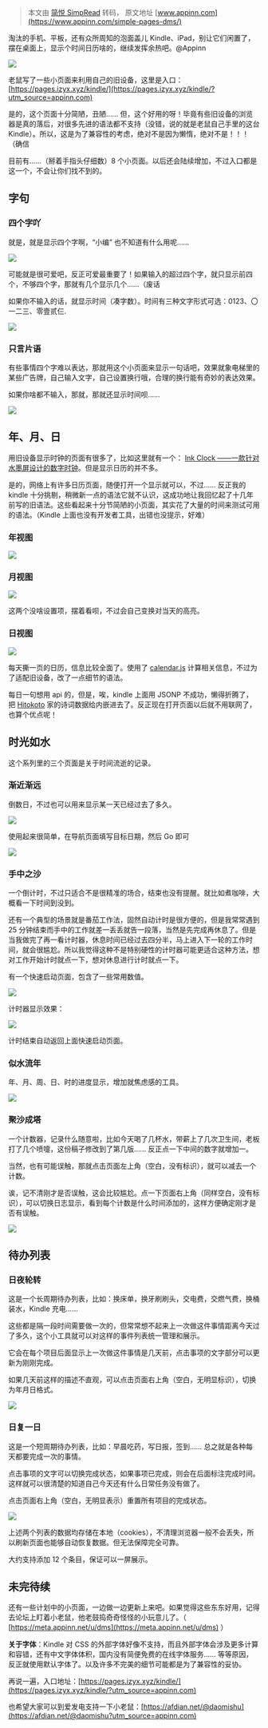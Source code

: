 > 本文由 [简悦 SimpRead](http://ksria.com/simpread/) 转码， 原文地址 [www.appinn.com](https://www.appinn.com/simple-pages-dms/)

淘汰的手机、平板，还有众所周知的泡面盖儿 Kindle、iPad，别让它们闲置了，摆在桌面上，显示个时间日历啥的，继续发挥余热吧。@Appinn

![](https://img3.appinn.net/images/202112/simple-pages-cover.jpg!o)

老鼠写了一些小页面来利用自己的旧设备，这里是入口： [https://pages.izyx.xyz/kindle/](https://pages.izyx.xyz/kindle/?utm_source=appinn.com)

是的，这个页面十分简陋，丑陋…… 但，这个好用的呀！毕竟有些旧设备的浏览器是真的落后，对很多先进的语法都不支持（没错，说的就是老鼠自己手里的这台 Kindle）。所以，这是为了兼容性的考虑，绝对不是因为懒惰，绝对不是！！！（确信

目前有……（掰着手指头仔细数）8 个小页面。以后还会陆续增加，不过入口都是这一个，不会让你们找不到的。

字句
--

### 四个字吖

就是，就是显示四个字啊，“小编” 也不知道有什么用呢……

![](https://img3.appinn.net/images/202112/simple-pages-1.jpg!o)

可能就是很可爱吧，反正可爱最重要了！如果输入的超过四个字，就只显示前四个，不够四个字，那就有几个显示几个……（废话

如果你不输入的话，就显示时间（凑字数）。时间有三种文字形式可选：0123、〇一二三、零壹贰仨.

![](https://img3.appinn.net/images/202112/simple-pages-2.jpg!o)

### 只言片语

有些事情四个字难以表达，那就用这个小页面来显示一句话吧，效果就象电梯里的某些广告牌，自己输入文字，自己设置换行哦，合理的换行能有奇妙的表达效果。

如果你啥都不输入，那就，那就还显示时间呗……

![](https://img3.appinn.net/images/202112/simple-pages-3.jpg!o)

年、月、日
-----

用旧设备显示时钟的页面有很多了，比如这里就有一个： [Ink Clock ——一款针对水墨屏设计的数字时钟](https://meta.appinn.net/t/topic/21776)。但是显示日历的并不多。

是的，网络上有许多日历页面，随便打开一个显示就可以，不过…… 反正我的 kindle 十分挑剔，稍微新一点的语法它就不认识，这成功地让我回忆起了十几年前写的旧语法。这些看起来十分节简陋的小页面，其实花了大量的时间来测试可用的语法。（Kindle 上面也没有开发者工具，出错也没提示，好难）

### 年视图

![](https://img3.appinn.net/images/202112/simple-pages-4.jpg!o)

### 月视图

![](https://img3.appinn.net/images/202112/simple-pages-5.jpg!o)

这两个没啥设置项，摆着看呗，不过会自己变换对当天的高亮。

### 日视图

![](https://img3.appinn.net/images/202112/simple-pages-6.jpg!o)

每天撕一页的日历，信息比较全面了。使用了 [calendar.js](https://github.com/jjonline/calendar.js) 计算相关信息，不过为了适配旧设备，改了一点细节的语法。

每日一句想用 api 的，但是，唉，kindle 上面用 JSONP 不成功，懒得折腾了，把 [Hitokoto](https://hitokoto.cn/) 家的诗词数据给内嵌进去了。反正现在打开页面以后就不用联网了，也算个优点呢！

时光如水
----

这个系列里的三个页面是关于时间流逝的记录。

### 渐近渐远

倒数日，不过也可以用来显示某一天已经过去了多久。

![](https://img3.appinn.net/images/202112/simple-pages-8.jpg!o)

使用起来很简单，在导航页面填写目标日期，然后 Go 即可

![](https://img3.appinn.net/images/202112/simple-pages-7.jpg!o)

### 手中之沙

一个倒计时，不过只适合不是很精准的场合，结束也没有提醒。就比如煮咖啡，大概看一下时间到没到。

还有一个典型的场景就是番茄工作法，固然自动计时是很方便的，但是我常常遇到 25 分钟结束而手中的工作就差一丢丢就告一段落，当然是先完成再休息了。但是当我做完了再一看计时器，休息时间已经过去四分半，马上进入下一轮的工作时间，就会很尴尬。所以我觉得这种不是特别硬性的计时器可能更适合这种方法，想对工作开始计时就点一下，想对休息进行计时就点一下。

有一个快速启动页面，包含了一些常用数值。

![](https://img3.appinn.net/images/202112/simple-pages-10.jpg!o)

计时器显示效果：

![](https://img3.appinn.net/images/202112/simple-pages-11.jpg!o)

计时结束自动返回上面快速启动页面。

### 似水流年

年、月、周、日、时的进度显示，增加就焦虑感的工具。

![](https://img3.appinn.net/images/202112/simple-pages-9.jpg!o)

### 聚沙成塔

一个计数器，记录什么随意啦，比如今天喝了几杯水，带薪上了几次卫生间，老板打了几个喷嚏，这份稿子修改到了第几版…… 反正点一下中间的数字就增加一。

当然，也有可能误触，那就点击页面左上角（空白，没有标识），就可以减去一个计数。

诶，记不清刚才是否误触，这会比较尴尬。点一下页面右上角（同样空白，没有标识），可以切换日志显示，看到每个计数是什么时间添加的，这样方便确定刚才是否有误触。

![](https://img3.appinn.net/images/202112/simple-pages-12.jpg!o)

待办列表
----

### 日夜轮转

这是一个长周期待办列表，比如：换床单，换牙刷刷头，交电费，交燃气费，换桶装水，Kindle 充电……

这些都是隔一段时间需要做一次的，但常常想不起来上一次做这件事情距离今天过了多久，这个小工具就可以对这样的事件列表统一管理和展示。

它会在每个项目后面显示上一次做这件事情是几天前，点击事项的文字部分可以更新为刚刚完成。

如果几天前这样的描述不直观，可以点击页面右上角（空白，无明显标识），切换为年月日格式。

![](https://img3.appinn.net/images/202112/simple-pages-14.jpg!o)

### 日复一日

这是一个短周期待办列表，比如：早晨吃药，写日报，签到…… 总之就是各种每天都要完成一次的事情。

点击事项的文字可以切换完成状态，如果事项已完成，则会在后面标注完成时间。这样就可以很清楚的知道自己今天还有什么日常任务没有做了。

点击页面右上角（空白，无明显表示）重置所有项目的完成状态。

![](https://img3.appinn.net/images/202112/simple-pages-16.jpg!o)

上述两个列表的数据均存储在本地（cookies），不清理浏览器一般不会丢失，所以刷新页面也能够自动恢复数据。但无法保障完全可靠。

大约支持添加 12 个条目，保证可以一屏展示。

未完待续
----

还有一些计划中的小页面，一边做一边更新上来吧。如果觉得这些东东好用，记得去论坛上盯着小老鼠，他老鼓捣奇奇怪怪的小玩意儿了。（ [https://meta.appinn.net/u/dms](https://meta.appinn.net/u/dms) ）

**关于字体**：Kindle 对 CSS 的外部字体好像不支持，而且外部字体会涉及更多计算和容错，还有中文字体体积，国内没有简便免费的在线字体服务…… 等等原因，反正就使用默认字体了。以及许多不完美的细节可能都是为了兼容性的妥协。

再说一遍，入口地址：[https://pages.izyx.xyz/kindle/](https://pages.izyx.xyz/kindle/?utm_source=appinn.com)

也希望大家可以到爱发电支持一下小老鼠：[https://afdian.net/@daomishu](https://afdian.net/@daomishu?utm_source=appinn.com)